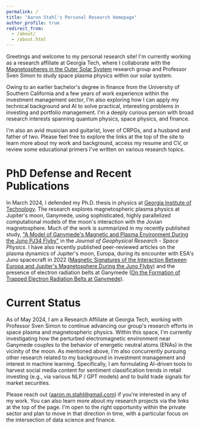 ```yaml
---
permalink: /
title: "Aaron Stahl's Personal Research Homepage"
author_profile: true
redirect_from: 
  - /about/
  - /about.html
---
```

Greetings and welcome to my personal research site! I'm currently working as a research affiliate at Georgia Tech, where I collaborate with the [Magnetospheres in the Outer Solar System](https://svensimon.gatech.edu/) research group and Professor Sven Simon to study space plasma physics within our solar system. 

Owing to an earlier bachelor's degree in finance from the University of Southern California and a few years of work experience within the investment management sector, I'm also exploring how I can apply my technical background and AI to solve practical, interesting problems in investing and portfolio management. I'm a deeply curious person with broad research interests spanning quantum physics, space physics, and finance.

I'm also an avid musician and guitarist, lover of CRPGs, and a husband and father of two. Please feel free to explore the links at the top of the site to learn more about my work and background, access my resume and CV, or review some educational primers I've written on various research topics.

PhD Defense and Recent Publications
======
In March 2024, I defended my Ph.D. thesis in physics at [Georgia Institute of Technology](https://grad.gatech.edu/events/phd-defense-aaron-stahl). The research explores magnetospheric plasma physics at Jupiter's moon, Ganymede, using sophisticated, highly parallelized computational models of the moon's interaction with the Jovian magnetosphere. Much of the work is summarized in my recently published study, ["A Model of Ganymede's Magnetic and Plasma Environment During the Juno PJ34 Flyby"](https://agupubs.onlinelibrary.wiley.com/doi/full/10.1029/2023JA032113) in the _Journal of Geophysical Research - Space Physics_. I have also recently published peer-reviewed articles on the plasma dynamics of Jupiter's moon, Europa, during its encounter with ESA's Juno spacecraft in 2022 ([Magnetic Signatures of the Interaction Between Europa and Jupiter's Magnetosphere During the Juno Flyby](https://agupubs.onlinelibrary.wiley.com/doi/10.1029/2023GL106810)) and the presence of electron radiation belts at Ganymede ([On the Formation of Trapped Electron Radiation Belts at Ganymede](https://agupubs.onlinelibrary.wiley.com/doi/full/10.1029/2024GL109058)).

Current Status
======
As of May 2024, I am a Research Affiliate at Georgia Tech, working with Professor Sven Simon to continue advancing our group's research efforts in space plasma and magnetospheric physics. Within this space, I'm currently investigating how the perturbed electromagnetic environment near Ganymede couples to the behavior of energetic neutral atoms (ENAs) in the vicinity of the moon. As mentioned above, I'm also concurrently pursuing other research related to my background in investment management and interest in machine learning. Specifically, I am formulating AI-driven tools to harvest social media content for sentiment classification trends in retail investing (e.g., via various NLP / GPT models) and to build trade signals for market securities.

Please reach out ([aaron.m.stahl@gmail.com](mailto:aaron.m.stahl@gmail.com)) if you're interested in any of my work. You can also learn more about my research projects via the links at the top of the page. I'm open to the right opportunity within the private sector and plan to move in that direction in time, with a particular focus on the intersection of data science and finance.
